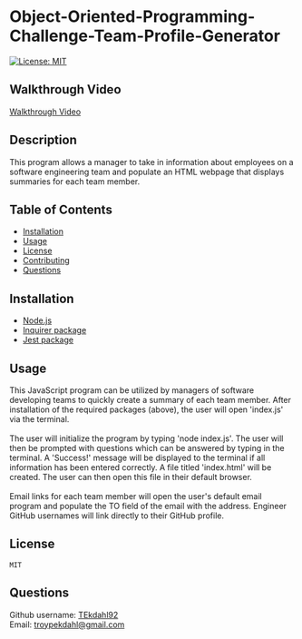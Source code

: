 # Object-Oriented-Programming-Challenge-Team-Profile-Generator
[![License: MIT](https://img.shields.io/badge/License-MIT-yellow.svg)](https://opensource.org/licenses/MIT)

## Walkthrough Video
[Walkthrough Video](https://drive.google.com/file/d/1CAsw2wKRGnBo4MQHMlvdky33CA9TAISU/view)

## Description
This program allows a manager to take in information about employees on a software engineering team and populate an HTML webpage that displays summaries for each team member. 

## Table of Contents
- [Installation](#Installation)  
- [Usage](#Usage)
- [License](#License)
- [Contributing](#Contributing)
- [Questions](#Questions)

## Installation
- [Node.js](https://nodejs.org/en/)
- [Inquirer package](https://www.npmjs.com/package/inquirer)
- [Jest package](https://www.npmjs.com/package/jest)


## Usage
This JavaScript program can be utilized by managers of software developing teams to quickly create a summary of each team member. After installation of the required packages (above), the user will open 'index.js' via the terminal.
<br><br>
The user will initialize the program by typing 'node index.js'. The user will then be prompted with questions which can be answered by typing in the terminal. A 'Success!' message will be displayed to the terminal if all information has been entered correctly. A file titled 'index.html' will be created. The user can then open this file in their default browser.
<br><br>
Email links for each team member will open the user's default email program and populate the TO field of the email with the address. Engineer GitHub usernames will link directly to their GitHub profile.

## License
    MIT

## Questions
Github username: [TEkdahl92](https://github.com/Tekdahl92) <br>
Email: troypekdahl@gmail.com
